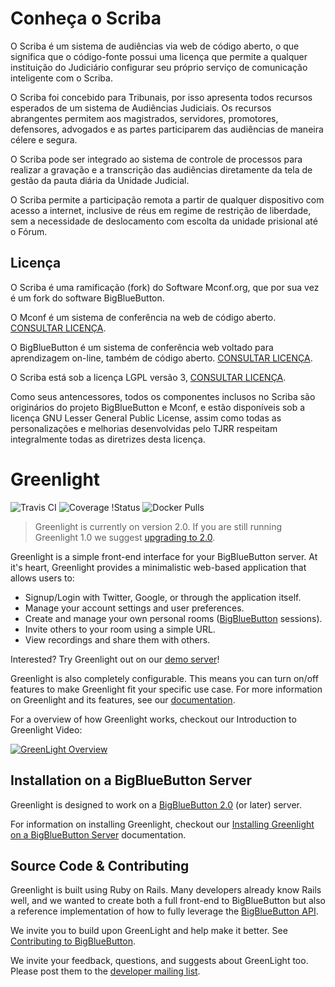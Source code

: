 # Conheça o Scriba
O Scriba é um sistema de audiências via web de código aberto, o que significa que o código-fonte possui uma licença que permite a qualquer instituição do Judiciário configurar seu próprio serviço de comunicação inteligente com o Scriba.

O Scriba foi concebido para Tribunais, por isso apresenta todos recursos esperados de um sistema de Audiências Judiciais. Os recursos abrangentes permitem aos magistrados, servidores, promotores, defensores, advogados e as partes participarem das audiências de maneira célere e segura.

O Scriba pode ser integrado ao sistema de controle de processos para realizar a gravação e a transcrição das audiências diretamente da tela de gestão da pauta diária da Unidade Judicial.

O Scriba permite a participação remota a partir de qualquer dispositivo com acesso a internet, inclusive de réus em regime de restrição de liberdade, sem a necessidade de deslocamento com escolta da unidade prisional até o Fórum.

## Licença
O Scriba é uma ramificação (fork) do Software Mconf.org, que por sua vez é um fork do software BigBlueButton.

O Mconf é um sistema de conferência na web de código aberto. <a href="http://mconf.org/#open-source">CONSULTAR LICENÇA</a>.

O BigBlueButton é um sistema de conferência web voltado para aprendizagem on-line, também de código aberto. <a href="https://bigbluebutton.org/open-source-license/">CONSULTAR LICENÇA</a>.

O Scriba está sob a licença <bold>LGPL versão 3</bold>, <a href="https://bigbluebutton.org/open-source-license/">CONSULTAR LICENÇA</a>.

Como seus antencessores, todos os componentes inclusos no Scriba são originários do projeto BigBlueButton e Mconf, e estão disponíveis sob a licença GNU Lesser General Public License, assim como todas as personalizações e melhorias desenvolvidas pelo TJRR respeitam integralmente todas as diretrizes desta licença.

# Greenlight

![Travis CI](https://travis-ci.org/bigbluebutton/greenlight.svg?branch=master)
![Coverage
!Status](https://coveralls.io/repos/github/bigbluebutton/greenlight/badge.svg?branch=master)
![Docker Pulls](https://img.shields.io/docker/pulls/bigbluebutton/greenlight.svg)

> Greenlight is currently on version 2.0. If you are still running Greenlight 1.0 we suggest [upgrading to 2.0](http://docs.bigbluebutton.org/install/greenlight-v2.html#upgrading-from-greenlight-10).

Greenlight is a simple front-end interface for your BigBlueButton server. At it's heart, Greenlight provides a minimalistic web-based application that allows users to:

  * Signup/Login with Twitter, Google, or through the application itself.
  * Manage your account settings and user preferences.
  * Create and manage your own personal rooms ([BigBlueButton](https://github.com/bigbluebutton/bigbluebutton) sessions).
  * Invite others to your room using a simple URL.
  * View recordings and share them with others.

Interested? Try Greenlight out on our [demo server](https://demo.bigbluebutton.org/gl)!

Greenlight is also completely configurable. This means you can turn on/off features to make Greenlight fit your specific use case. For more information on Greenlight and its features, see our [documentation](http://docs.bigbluebutton.org/install/greenlight-v2.html).

For a overview of how Greenlight works, checkout our Introduction to Greenlight Video:

[![GreenLight Overview](https://img.youtube.com/vi/Hso8yLzkqj8/0.jpg)](https://youtu.be/Hso8yLzkqj8)

## Installation on a BigBlueButton Server

Greenlight is designed to work on a [BigBlueButton 2.0](https://github.com/bigbluebutton/bigbluebutton) (or later) server.

For information on installing Greenlight, checkout our [Installing Greenlight on a BigBlueButton Server](http://docs.bigbluebutton.org/install/greenlight.html#installing-on-a-bigbluebutton-server) documentation.

## Source Code & Contributing

Greenlight is built using Ruby on Rails. Many developers already know Rails well, and we wanted to create both a full front-end to BigBlueButton but also a reference implementation of how to fully leverage the [BigBlueButton API](http://docs.bigbluebutton.org/dev/api.html).

We invite you to build upon GreenLight and help make it better. See [Contributing to BigBlueButton](http://docs.bigbluebutton.org/support/faq.html#contributing-to-bigbluebutton).

We invite your feedback, questions, and suggests about GreenLight too. Please post them to the [developer mailing list](https://groups.google.com/forum/#!forum/bigbluebutton-dev).
